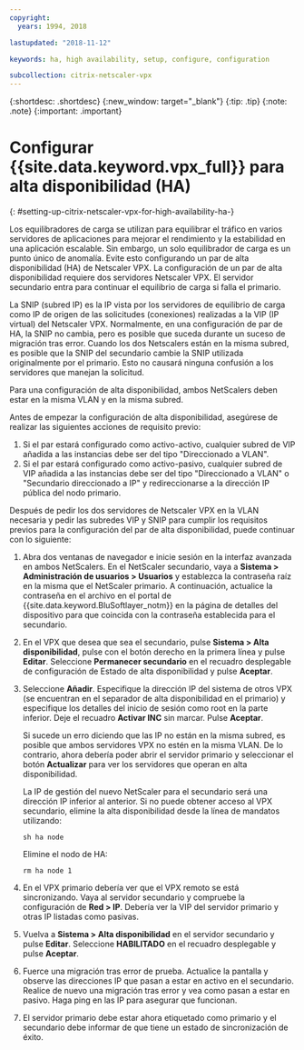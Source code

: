 ```yaml
---
copyright:
  years: 1994, 2018

lastupdated: "2018-11-12"

keywords: ha, high availability, setup, configure, configuration

subcollection: citrix-netscaler-vpx
---
```


{:shortdesc: .shortdesc}
{:new_window: target="_blank"}
{:tip: .tip}
{:note: .note}
{:important: .important}

# Configurar {{site.data.keyword.vpx_full}} para alta disponibilidad (HA)
{: #setting-up-citrix-netscaler-vpx-for-high-availability-ha-}

Los equilibradores de carga se utilizan para equilibrar el tráfico en varios servidores de aplicaciones para mejorar el rendimiento y la estabilidad en una aplicación escalable. Sin embargo, un solo equilibrador de carga es un punto único de anomalía. Evite esto configurando un par de alta disponibilidad (HA) de Netscaler VPX. La configuración de un par de alta disponibilidad requiere dos servidores Netscaler VPX. El servidor secundario entra para continuar el equilibrio de carga si falla el primario.

La SNIP (subred IP) es la IP vista por los servidores de equilibrio de carga como IP de origen de las solicitudes (conexiones) realizadas a la VIP (IP virtual) del Netscaler VPX. Normalmente, en una configuración de par de HA, la SNIP no cambia, pero es posible que suceda durante un suceso de migración tras error. Cuando los dos Netscalers están en la misma subred, es posible que la SNIP del secundario cambie la SNIP utilizada originalmente por el primario. Esto no causará ninguna confusión a los servidores que manejan la solicitud.

Para una configuración de alta disponibilidad, ambos NetScalers deben estar en la misma VLAN y en la misma subred.

Antes de empezar la configuración de alta disponibilidad, asegúrese de realizar las siguientes acciones de requisito previo:

1. Si el par estará configurado como activo-activo, cualquier subred de VIP añadida a las instancias debe ser del tipo "Direccionado a VLAN".
2. Si el par estará configurado como activo-pasivo, cualquier subred de VIP añadida a las instancias debe ser del tipo "Direccionado a VLAN" o "Secundario direccionado a IP" y redireccionarse a la dirección IP pública del nodo primario.

Después de pedir los dos servidores de Netscaler VPX en la VLAN necesaria y pedir las subredes VIP y SNIP para cumplir los requisitos previos para la configuración del par de alta disponibilidad, puede continuar con lo siguiente:

1. Abra dos ventanas de navegador e inicie sesión en la interfaz avanzada en ambos NetScalers. En el NetScaler secundario, vaya a **Sistema > Administración de usuarios > Usuarios** y establezca la contraseña raíz en la misma que el NetScaler primario. A continuación, actualice la contraseña en el archivo en el portal de {{site.data.keyword.BluSoftlayer_notm}} en la página de detalles del dispositivo para que coincida con la contraseña establecida para el secundario.

2. En el VPX que desea que sea el secundario, pulse **Sistema > Alta disponibilidad**, pulse con el botón derecho en la primera línea y pulse **Editar**. Seleccione **Permanecer secundario** en el recuadro desplegable de configuración de Estado de alta disponibilidad y pulse **Aceptar**.

3. Seleccione **Añadir**. Especifique la dirección IP del sistema de otros VPX (se encuentran en el separador de alta disponibilidad en el primario) y especifique los detalles del inicio de sesión como root en la parte inferior. Deje el recuadro **Activar INC** sin marcar. Pulse **Aceptar**.

	Si sucede un erro diciendo que las IP no están en la misma subred, es posible que ambos servidores VPX no estén en la misma VLAN. De lo contrario, ahora debería poder abrir el servidor primario y seleccionar el botón **Actualizar** para ver los servidores que operan en alta disponibilidad.

	La IP de gestión del nuevo NetScaler para el secundario será una dirección IP inferior al anterior. Si no puede obtener acceso al VPX secundario, elimine la alta disponibilidad desde la línea de mandatos utilizando:

	`sh ha node`

	Elimine el nodo de HA:

	`rm ha node 1`

4. En el VPX primario debería ver que el VPX remoto se está sincronizando. Vaya al servidor secundario y compruebe la configuración de **Red > IP**. Debería ver la VIP del servidor primario y otras IP listadas como pasivas.

6. Vuelva a **Sistema > Alta disponibilidad** en el servidor secundario y pulse **Editar**. Seleccione **HABILITADO** en el recuadro desplegable y pulse **Aceptar**.

7. Fuerce una migración tras error de prueba. Actualice la pantalla y observe las direcciones IP que pasan a estar en activo en el secundario. Realice de nuevo una migración tras error y vea como pasan a estar en pasivo. Haga ping en las IP para asegurar que funcionan.

8. El servidor primario debe estar ahora etiquetado como primario y el secundario debe informar de que tiene un estado de sincronización de éxito.
